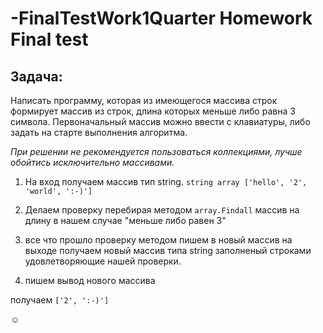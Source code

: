 # -FinalTestWork1Quarter Homework Final test
## Задача:

Написать программу, которая из имеющегося массива строк формирует массив из строк, длина которых меньше либо равна 3 символа. Первоначальный массив можно ввести с клавиатуры, либо задать на старте выполнения алгоритма. 

*При решении не рекомендуется пользоваться коллекциями, лучше обойтись исключительно массивами.*

1. На вход получаем массив тип string. 
`string array ['hello', '2', 'world', ':-)']`

2. Делаем проверку перебирая методом `array.Findall` массив на длину в нашем случае "меньше либо равен 3"
3. все что прошло проверку методом пишем в новый массив на выходе получаем новый массив типа string заполненый строками удовлетворяющие нашей проверки.
4. пишем вывод нового массива

получаем 
`['2', ':-)']`

☺